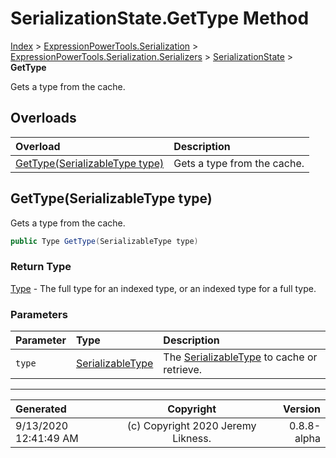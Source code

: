 ﻿# SerializationState.GetType Method

[Index](../index.md) > [ExpressionPowerTools.Serialization](ExpressionPowerTools.Serialization.a.md) > [ExpressionPowerTools.Serialization.Serializers](ExpressionPowerTools.Serialization.Serializers.n.md) > [SerializationState](ExpressionPowerTools.Serialization.Serializers.SerializationState.cs.md) > **GetType**

Gets a type from the cache.

## Overloads

| Overload | Description |
| :-- | :-- |
| [GetType(SerializableType type)](#gettypeserializabletype-type) | Gets a type from the cache. |
## GetType(SerializableType type)

Gets a type from the cache.

```csharp
public Type GetType(SerializableType type)
```

### Return Type

 [Type](https://docs.microsoft.com/dotnet/api/system.type)  - The full type for an indexed type, or an indexed type for a full type.

### Parameters

| Parameter | Type | Description |
| :-- | :-- | :-- |
| `type` | [SerializableType](ExpressionPowerTools.Serialization.Serializers.SerializableType.cs.md) | The [SerializableType](ExpressionPowerTools.Serialization.Serializers.SerializableType.cs.md) to cache or retrieve. |



---

| Generated | Copyright | Version |
| :-- | :-: | --: |
| 9/13/2020 12:41:49 AM | (c) Copyright 2020 Jeremy Likness. | 0.8.8-alpha |
